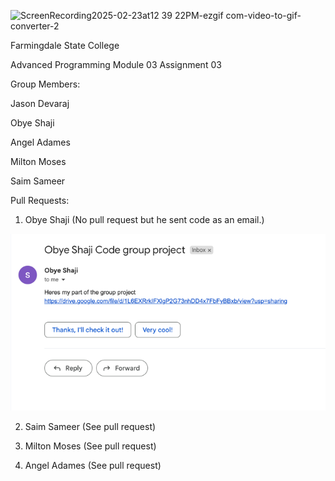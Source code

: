 ![ScreenRecording2025-02-23at12 39 22PM-ezgif com-video-to-gif-converter-2](https://github.com/user-attachments/assets/1eea792c-ac33-49a0-8436-1295e526b28d)



Farmingdale State College

Advanced Programming
Module 03 Assignment 03 

Group Members: 

Jason Devaraj 

Obye Shaji

Angel Adames

Milton Moses

Saim Sameer

Pull Requests: 
1. Obye Shaji (No pull request but he sent code as an email.)

![img.png](img.png)

2. Saim Sameer (See pull request)

3. Milton Moses (See pull request)

4. Angel Adames (See pull request)
